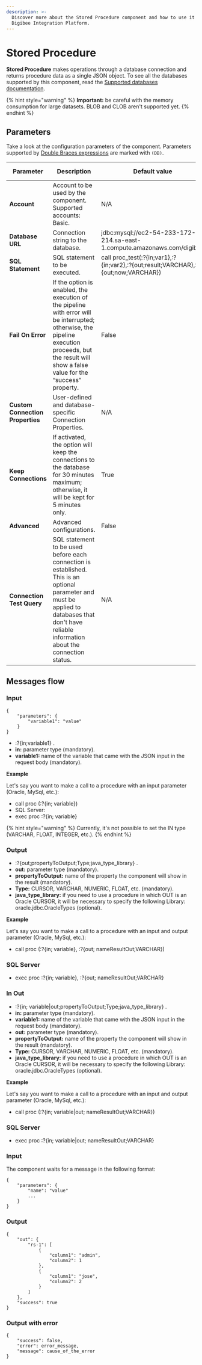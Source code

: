 ```yaml
---
description: >-
  Discover more about the Stored Procedure component and how to use it on the
  Digibee Integration Platform.
---
```


# Stored Procedure

**Stored Procedure** makes operations through a database connection and returns procedure data as a single JSON object. To see all the databases supported by this component, read the [Supported databases documentation](https://docs.digibee.com/documentation/platform/supported-databases).

{% hint style="warning" %}
**Important:** be careful with the memory consumption for large datasets. BLOB and CLOB aren't supported yet.
{% endhint %}

## Parameters

Take a look at the configuration parameters of the component. Parameters supported by [Double Braces expressions](../../build/double-braces/) are marked with `(DB)`.

<table data-full-width="true"><thead><tr><th width="187">Parameter</th><th width="291">Description</th><th width="155.75">Default value</th><th>Data type</th></tr></thead><tbody><tr><td><strong>Account</strong></td><td>Account to be used by the component. Supported accounts: Basic.</td><td>N/A</td><td>String</td></tr><tr><td><strong>Database URL</strong></td><td>Connection string to the database.</td><td>jdbc:mysql://ec2-54-233-172-214.sa-east-1.compute.amazonaws.com/digibee</td><td>String</td></tr><tr><td><strong>SQL Statement</strong></td><td>SQL statement to be executed.</td><td>call proc_test(:?{in;var1},:?{in;var2},:?{out;result;VARCHAR},:?{out;now;VARCHAR})</td><td>String</td></tr><tr><td><strong>Fail On Error</strong></td><td>If the option is enabled, the execution of the pipeline with error will be interrupted; otherwise, the pipeline execution proceeds, but the result will show a false value for the “success” property.</td><td>False</td><td>Boolean</td></tr><tr><td><strong>Custom Connection Properties</strong></td><td>User-defined and database-specific Connection Properties.</td><td>N/A</td><td>String</td></tr><tr><td><strong>Keep Connections</strong></td><td>If activated, the option will keep the connections to the database for 30 minutes maximum; otherwise, it will be kept for 5 minutes only.</td><td>True</td><td>Boolean</td></tr><tr><td><strong>Advanced</strong></td><td>Advanced configurations.</td><td>False</td><td>Boolean</td></tr><tr><td><strong>Connection Test Query</strong></td><td>SQL statement to be used before each connection is established. This is an optional parameter and must be applied to databases that don't have reliable information about the connection status.</td><td>N/A</td><td>String</td></tr></tbody></table>

## Messages flow <a href="#messages-flow" id="messages-flow"></a>

### Input <a href="#input" id="input"></a>

```
{
    "parameters": {
        "variable1": "value"
    }
}
```

* :?{in;variable1} .
* **in:** parameter type (mandatory).
* **variable1:** name of the variable that came with the JSON input in the request body (mandatory).

**Example**

Let's say you want to make a call to a procedure with an input parameter (Oracle, MySql, etc.):

* call proc (:?{in; variable})
* SQL Server:
* exec proc :?{in; variable}

{% hint style="warning" %}
Currently, it's not possible to set the IN type (VARCHAR, FLOAT, INTEGER, etc.).
{% endhint %}

### Output <a href="#output" id="output"></a>

* :?{out;propertyToOutput;Type;java\_type\_library} .
* **out:** parameter type (mandatory).
* **propertyToOutput:** name of the property the component will show in the result (mandatory).
* **Type:** CURSOR, VARCHAR, NUMERIC, FLOAT, etc. (mandatory).
* **java\_type\_library:** if you need to use a procedure in which OUT is an Oracle CURSOR, it will be necessary to specify the following Library: oracle.jdbc.OracleTypes (optional).

**Example**

Let's say you want to make a call to a procedure with an input and output parameter (Oracle, MySql, etc.):

* call proc (:?{in; variable}, :?{out; nameResultOut;VARCHAR})

### SQL Server <a href="#sql-server" id="sql-server"></a>

* exec proc :?{in; variable}, :?{out; nameResultOut;VARCHAR}

### In Out <a href="#inout" id="inout"></a>

* :?{in; variable|out;propertyToOutput;Type;java\_type\_library} .
* **in:** parameter type (mandatory).
* **variable1:** name of the variable that came with the JSON input in the request body (mandatory).
* **out:** parameter type (mandatory).
* **propertyToOutput:** name of the property the component will show in the result (mandatory).
* **Type:** CURSOR, VARCHAR, NUMERIC, FLOAT, etc. (mandatory).
* **java\_type\_library:** if you need to use a procedure in which OUT is an Oracle CURSOR, it will be necessary to specify the following Library: oracle.jdbc.OracleTypes (optional).

**Example**

Let's say you want to make a call to a procedure with an input and output parameter (Oracle, MySql, etc.):

* call proc (:?{in; variable|out; nameResultOut;VARCHAR})

### SQL Server <a href="#sql-server" id="sql-server"></a>

* exec proc :?{in; variable|out; nameResultOut;VARCHAR}

### Input <a href="#input" id="input"></a>

The component waits for a message in the following format:

```
{
    "parameters": {
        "name": "value"
        ...
    }
}
```

### Output <a href="#output" id="output"></a>

```
{
	"out": {
		"rs-1": [
			{
				"column1": "admin",
				"column2": 1
			},
			{
				"column1": "jose",
				"column2": 2
			}
		]
	},
	"success": true
}
```

### Output with error <a href="#output-with-error" id="output-with-error"></a>

```
{
	"success": false,
	"error": error_message,
	"message": cause_of_the_error
}
```
